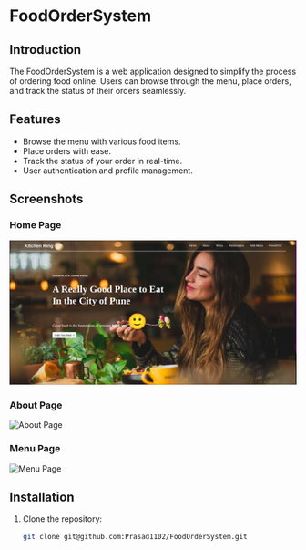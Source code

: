 # FoodOrderSystem

## Introduction

The FoodOrderSystem is a web application designed to simplify the process of ordering food online. Users can browse through the menu, place orders, and track the status of their orders seamlessly.

## Features

- Browse the menu with various food items.
- Place orders with ease.
- Track the status of your order in real-time.
- User authentication and profile management.

## Screenshots

### Home Page

![Home Page](/Products/static/images/home.png)

### About Page

![About Page](/FoodOrderingSystem/Products/static/images/about.png)

### Menu Page

![Menu Page](/FoodOrderingSystem/Products/static/images/menue.png)

## Installation

1. Clone the repository:
   ```sh
   git clone git@github.com:Prasad1102/FoodOrderSystem.git
   ```
